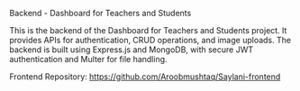 Backend - Dashboard for Teachers and Students

This is the backend of the Dashboard for Teachers and Students project. It provides APIs for authentication, CRUD operations, and image uploads. The backend is built using Express.js and MongoDB, with secure JWT authentication and Multer for file handling.

 Frontend Repository: https://github.com/Aroobmushtaq/Saylani-frontend
